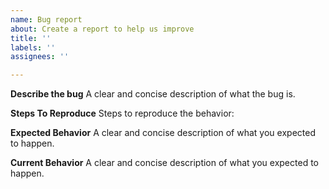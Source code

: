 ```yaml
---
name: Bug report
about: Create a report to help us improve
title: ''
labels: ''
assignees: ''

---
```


**Describe the bug**
A clear and concise description of what the bug is.

**Steps To Reproduce**
Steps to reproduce the behavior:


**Expected Behavior**
A clear and concise description of what you expected to happen.

**Current Behavior**
A clear and concise description of what you expected to happen.

